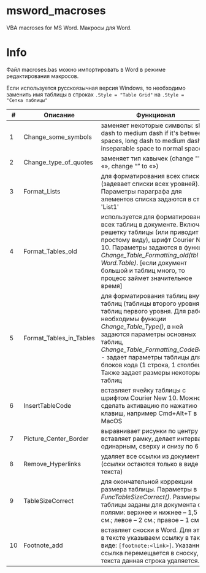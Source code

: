 # msword_macroses
VBA macroses for MS Word. Макросы для Word.

# Info
Файл macroses.bas можно импортировать в Word в режиме редактирования макросов.  
  
Если используется русскоязычная версия Windows, то необходимо заменить имя таблицы в строках ```.Style = "Table Grid"``` на ```.Style = "Сетка таблицы"```
  
| # | Описание | Функционал |
| - | --- | --- |
| 1 | Change_some_symbols | заменяет некоторые символы:  short dash to medium dash if it's between spaces, long dash to medium dash, inseparable space to normal space |
| 2 | Change_type_of_quotes | заменяет тип кавычек (change "" to «», change “” to «») |
| 3 | Format_Lists | для форматирования всех списков (задевает списки всех уровней). Параметры параграфа для элементов списка задаются в стиле 'List1' |
| 4 | Format_Tables_old | используется для форматирования всех таблиц в документе. Включает решетку таблицы (или приводит к простому виду), шрифт Courier New 10. Параметры задаются в функции *Change_Table_Formatting_old(tbl As Word.Table)*. [если документ большой и таблиц много, то процесс займет значительное время] |
| 5 | Format_Tables_in_Tables | для форматирования таблиц внутри таблиц (таблицы второго уровня) и таблиц первого уровня. Для работы необходимы функции *Change_Table_Type()*, в ней задаются параметры основных таблиц, *Change_Table_Formatting_CodeBox()* - задает параметры таблицы для блоков кода (1 строка, 1 столбец). Также задает размеры некоторых таблиц |
| 6 | InsertTableCode | вставляет ячейку таблицы с шрифтом Courier New 10. Можно сделать активацию по нажатию клавиш, например Cmd+Alt+T в MacOS |
| 7 | Picture_Center_Border | выравнивает рисунки по центру и вставляет рамку, делает интервал одинарным, сверху и снизу по 6 pt |
| 8 | Remove_Hyperlinks | удаляет все ссылки из документа (ссылки остаются только в виде текста) |
| 9 | TableSizeCorrect | для окончательной коррекции размера таблицы. Параметры в *FuncTableSizeCorrect()*. Размеры таблицы заданы для документа с полями: верхнее и нижнее – 1,5 см.; левое – 2 см.; правое – 1 см |
| 10 | Footnote_add | вставляет сноски в Word. Для этого в тексте указываем ссылку в таком виде: ```[footnote:<link>]```. Указанная ссылка перемещается в сноску, из текста данная строка удаляется. |
